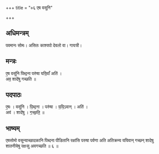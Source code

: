 +++
title = "०६ एष वसूनि"

+++
## अधिमन्त्रम्
पवमानः सोमः। असितः काश्यपो देवलो वा। गायत्री।

## मन्त्रः
ए॒ष वसू॑नि पिब्द॒ना परु॑षा ययि॒वाँ अति॑ ।  
अव॒ शादे॑षु गच्छति ॥

## पदपाठः
ए॒षः । वसू॑नि । पि॒ब्द॒ना । परु॑षा । य॒यि॒ऽवान् । अति॑ ।  
अव॑ । शादे॑षु । ग॒च्छ॒ति॒ ॥

## भाष्यम्
एषसोमो वसून्याच्छादकानि पिब्दना पीडितानि रक्षांसि परुषा पर्वणा अति अतिक्रम्य ययिवान् गच्छन् शादेषु शातनीयेषु रक्षःसु अवगच्छति ॥ ६ ॥